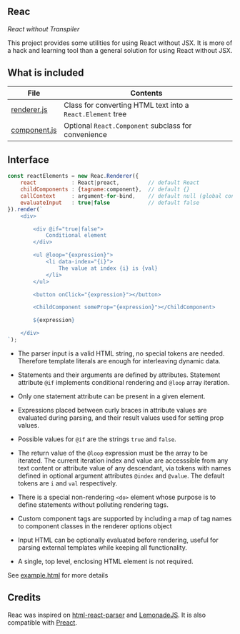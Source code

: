 Reac
----

*React without Transpiler*

This project provides some utilities for using React without JSX. It is more of
a hack and learning tool than a general solution for using React without JSX.

What is included
----------------

| File | Contents
|------|---------
| [renderer.js](https://github.com/lucianoiam/reac/blob/master/renderer.js) | Class for converting HTML text into a `React.Element` tree
| [component.js](https://github.com/lucianoiam/reac/blob/master/component.js) | Optional `React.Component` subclass for convenience

Interface
---------

```js
const reactElements = new Reac.Renderer({
    react           : React|preact,         // default React
    childComponents : {tagname:component},  // default {}
    callContext     : argument-for-bind,    // default null (global context)
    evaluateInput   : true|false            // default false
}).render(`
    <div>

        <div @if="true|false">
            Conditional element
        </div>

        <ul @loop="{expression}">
            <li data-index="{i}">
                The value at index {i} is {val}
            </li>
        </ul>

        <button onClick="{expression}"></button>

        <ChildComponent someProp="{expression}"></ChildComponent>

        ${expression}

    </div>
`);
```

- The parser input is a valid HTML string, no special tokens are needed.
Therefore template literals are enough for interleaving dynamic data.

- Statements and their arguments are defined by attributes. Statement attribute
`@if` implements conditional rendering and `@loop` array iteration.

- Only one statement attribute can be present in a given element.

- Expressions placed between curly braces in attribute values are evaluated
during parsing, and their result values used for setting prop values.

- Possible values for `@if` are the strings `true` and `false`.

- The return value of the `@loop` expression must be the array to be iterated.
The current iteration index and value are accesssible from any text content or
attribute value of any descendant, via tokens with names defined in optional
argument attributes `@index` and `@value`. The default tokens are `i` and `val`
respectively.

- There is a special non-rendering `<do>` element whose purpose is to define
statements without polluting rendering tags. 

- Custom component tags are supported by including a map of tag names to
component classes in the renderer options object

- Input HTML can be optionally evaluated before rendering, useful for parsing
external templates while keeping all functionality.

- A single, top level, enclosing HTML element is not required.

See [example.html](https://github.com/lucianoiam/reac/blob/master/example.html)
for more details

Credits
-------

Reac was inspired on [html-react-parser](https://github.com/remarkablemark/html-react-parser)
and [LemonadeJS](https://github.com/lemonadejs/lemonadejs). It is also
compatible with [Preact](https://preactjs.com).
